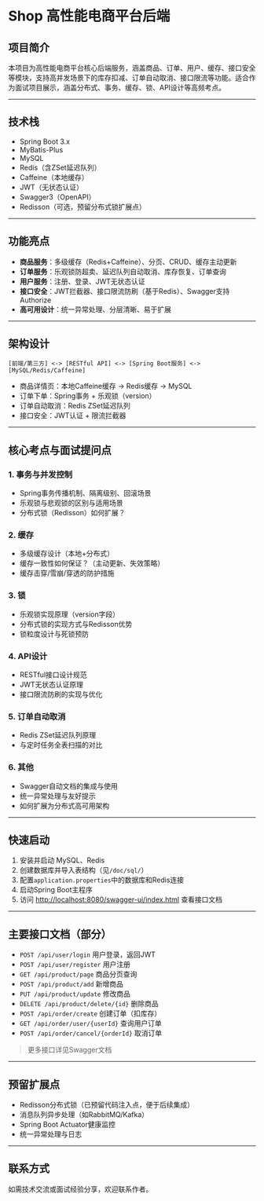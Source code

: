 # Shop 高性能电商平台后端

## 项目简介
本项目为高性能电商平台核心后端服务，涵盖商品、订单、用户、缓存、接口安全等模块，支持高并发场景下的库存扣减、订单自动取消、接口限流等功能。适合作为面试项目展示，涵盖分布式、事务、缓存、锁、API设计等高频考点。

---

## 技术栈
- Spring Boot 3.x
- MyBatis-Plus
- MySQL
- Redis（含ZSet延迟队列）
- Caffeine（本地缓存）
- JWT（无状态认证）
- Swagger3（OpenAPI）
- Redisson（可选，预留分布式锁扩展点）

---

## 功能亮点
- **商品服务**：多级缓存（Redis+Caffeine）、分页、CRUD、缓存主动更新
- **订单服务**：乐观锁防超卖、延迟队列自动取消、库存恢复、订单查询
- **用户服务**：注册、登录、JWT无状态认证
- **接口安全**：JWT拦截器、接口限流防刷（基于Redis）、Swagger支持Authorize
- **高可用设计**：统一异常处理、分层清晰、易于扩展

---

## 架构设计
```
[前端/第三方] <-> [RESTful API] <-> [Spring Boot服务] <-> [MySQL/Redis/Caffeine]
```
- 商品详情页：本地Caffeine缓存 -> Redis缓存 -> MySQL
- 订单下单：Spring事务 + 乐观锁（version）
- 订单自动取消：Redis ZSet延迟队列
- 接口安全：JWT认证 + 限流拦截器

---

## 核心考点与面试提问点

### 1. 事务与并发控制
- Spring事务传播机制、隔离级别、回滚场景
- 乐观锁与悲观锁的区别与适用场景
- 分布式锁（Redisson）如何扩展？

### 2. 缓存
- 多级缓存设计（本地+分布式）
- 缓存一致性如何保证？（主动更新、失效策略）
- 缓存击穿/雪崩/穿透的防护措施

### 3. 锁
- 乐观锁实现原理（version字段）
- 分布式锁的实现方式与Redisson优势
- 锁粒度设计与死锁预防

### 4. API设计
- RESTful接口设计规范
- JWT无状态认证原理
- 接口限流防刷的实现与优化

### 5. 订单自动取消
- Redis ZSet延迟队列原理
- 与定时任务全表扫描的对比

### 6. 其他
- Swagger自动文档的集成与使用
- 统一异常处理与友好提示
- 如何扩展为分布式高可用架构

---

## 快速启动
1. 安装并启动 MySQL、Redis
2. 创建数据库并导入表结构（见`/doc/sql/`）
3. 配置`application.properties`中的数据库和Redis连接
4. 启动Spring Boot主程序
5. 访问 [http://localhost:8080/swagger-ui/index.html](http://localhost:8080/swagger-ui/index.html) 查看接口文档

---

## 主要接口文档（部分）
- `POST /api/user/login` 用户登录，返回JWT
- `POST /api/user/register` 用户注册
- `GET /api/product/page` 商品分页查询
- `POST /api/product/add` 新增商品
- `PUT /api/product/update` 修改商品
- `DELETE /api/product/delete/{id}` 删除商品
- `POST /api/order/create` 创建订单（扣库存）
- `GET /api/order/user/{userId}` 查询用户订单
- `POST /api/order/cancel/{orderId}` 取消订单

> 更多接口详见Swagger文档

---

## 预留扩展点
- Redisson分布式锁（已预留代码注入点，便于后续集成）
- 消息队列异步处理（如RabbitMQ/Kafka）
- Spring Boot Actuator健康监控
- 统一异常处理与日志

---

## 联系方式
如需技术交流或面试经验分享，欢迎联系作者。 